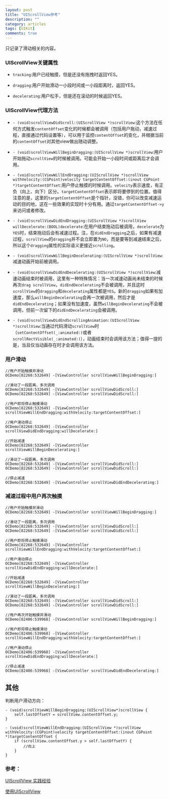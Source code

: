 ```yaml
---
layout: post
title: "UIScrollView参考"
description: ""
category: articles
tags: [UIKit]
comments: true
---
```


只记录了滑动相关的内容。

### UIScrollView关键属性

- `tracking`:用户已经触摸，但是还没有拖拽时返回YES。

- `dragging`:用户开始滑动一小段时间或一小段距离时，返回YES。

- `decelerating`:用户松手，但是还在滚动的时候返回YES。

### UIScrollView代理方法

- `- (void)scrollViewDidScroll:(UIScrollView *)scrollView`:这个方法在任何方式触发`contentOffset`变化的时候都会被调用（包括用户拖动，减速过程，直接通过代码设置等），可以用于监控`contentOffset`的变化，并根据当前的`contentOffset`对其他view做出随动调整。

- `- (void)scrollViewWillBeginDragging:(UIScrollView *)scrollView`:用户开始拖动`scrollView`的时候被调用。可能会开始一小段时间或距离后才会调用。

- `- (void)scrollViewWillEndDragging:(UIScrollView *)scrollView withVelocity:(CGPoint)velocity targetContentOffset:(inout CGPoint *)targetContentOffset`:用户停止触摸的时候调用。`velocity`表示速度，有正负（向上、向下）区分。`targetContentOffset`表示即将要停到的位置。值得注意的是，这里的`targetContentOffset`是个指针，没错，你可以改变减速运动的目的地，这在一些效果的实现时十分有用。通过`targetContentOffset->y`来访问或者修改。

- `- (void)scrollViewDidEndDragging:(UIScrollView *)scrollView willDecelerate:(BOOL)decelerate`:在用户结束拖动后被调用，`decelerate`为`YES`时，结束拖动后会有减速过程。注，在`didEndDragging`之后，如果有减速过程，`scrollView`的`dragging`并不会立即置为`NO`，而是要等到减速结束之后，所以这个`dragging`属性的实际语义更接近`scrolling`。

- `- (void)scrollViewWillBeginDecelerating:(UIScrollView *)scrollView`:减速动画开始前被调用。

- `- (void)scrollViewDidEndDecelerating:(UIScrollView *)scrollView`:减速动画结束时被调用，这里有一种特殊情况：当一次减速动画尚未结束的时候再次`drag scrollView`，`didEndDecelerating`不会被调用，并且这时`scrollView`的`dragging`和`decelerating`属性都是`YES`。新的`dragging`如果有加速度，那么`willBeginDecelerating`会再一次被调用，然后才是`didEndDecelerating`；如果没有加速度，虽然`willBeginDecelerating`不会被调用，但前一次留下的`didEndDecelerating`会被调用。

- `- (void)scrollViewDidEndScrollingAnimation:(UIScrollView *)scrollView`:当通过代码滑动`scrollView`时（`setContentOffset(_:animated:)`或者`scrollRectVisible(_:animated:)`），动画结束时会调用该方法；值得一提的是，当且仅当动画存在时才会调用该方法。

### 用户滑动

```objc
//用户开始触摸并滑动
OCDemo[82268:532649] -[ViewController scrollViewWillBeginDragging:]

//滑动了一段距离，多次调用
OCDemo[82268:532649] -[ViewController scrollViewDidScroll:]
OCDemo[82268:532649] -[ViewController scrollViewDidScroll:]

//用户即将停止触摸滑动
OCDemo[82268:532649] -[ViewController scrollViewWillEndDragging:withVelocity:targetContentOffset:]

//用户滑动停止
OCDemo[82268:532649] -[ViewController scrollViewDidEndDragging:willDecelerate:]

//开始减速
OCDemo[82268:532649] -[ViewController scrollViewWillBeginDecelerating:]

//滑动了一段距离，多次调用
OCDemo[82268:532649] -[ViewController scrollViewDidScroll:]
OCDemo[82268:532649] -[ViewController scrollViewDidScroll:]

//停止减速
OCDemo[82268:532649] -[ViewController scrollViewDidEndDecelerating:]
```

### 减速过程中用户再次触摸

```objc
//用户开始触摸并滑动
OCDemo[82268:532649] -[ViewController scrollViewWillBeginDragging:]

//滑动了一段距离，多次调用
OCDemo[82268:532649] -[ViewController scrollViewDidScroll:]
OCDemo[82268:532649] -[ViewController scrollViewDidScroll:]

//用户即将停止触摸滑动
OCDemo[82268:532649] -[ViewController scrollViewWillEndDragging:withVelocity:targetContentOffset:]

//用户滑动停止
OCDemo[82268:532649] -[ViewController scrollViewDidEndDragging:willDecelerate:]

//开始减速
OCDemo[82268:532649] -[ViewController scrollViewWillBeginDecelerating:]

//滑动了一段距离，多次调用
OCDemo[82268:532649] -[ViewController scrollViewDidScroll:]
OCDemo[82268:532649] -[ViewController scrollViewDidScroll:]

//用户再次开始触摸并滑动
OCDemo[82406:539968] -[ViewController scrollViewWillBeginDragging:]

//用户即将停止触摸滑动
OCDemo[82406:539968] -[ViewController scrollViewWillEndDragging:withVelocity:targetContentOffset:]

//用户滑动停止
OCDemo[82406:539968] -[ViewController scrollViewDidEndDragging:willDecelerate:]

//停止减速
OCDemo[82406:539968] -[ViewController scrollViewDidEndDecelerating:]
```

## 其他

判断用户滑动方向：

```objc
- (void)scrollViewWillBeginDragging:(UIScrollView*)scrollView {
    self.lastOffsetY = scrollView.contentOffset.y;
}

- (void)scrollViewWillEndDragging:(UIScrollView *)scrollView withVelocity:(CGPoint)velocity targetContentOffset:(inout CGPoint *)targetContentOffset {
    if (scrollView.contentOffset.y > self.lastOffsetY) {
        //向上
    }
}
```

### 参考：

[UIScrollView 实践经验](http://tech.glowing.com/cn/practice-in-uiscrollview/)

[使用UIScrollView](http://zhangbuhuai.com/practice-in-uiscrollview/)

